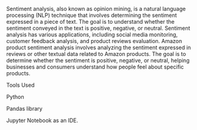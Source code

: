 Sentiment analysis, also known as opinion mining, is a natural language processing (NLP) technique that involves determining the sentiment expressed in a piece of text. The goal is to understand whether the sentiment conveyed in the text is positive, negative, or neutral. Sentiment analysis has various applications, including social media monitoring, customer feedback analysis, and product reviews evaluation.
Amazon product sentiment analysis involves analyzing the sentiment expressed in reviews or other textual data related to Amazon products. The goal is to determine whether the sentiment is positive, negative, or neutral, helping businesses and consumers understand how people feel about specific products.

Tools Used

Python

Pandas library

Jupyter Notebook as an IDE.
